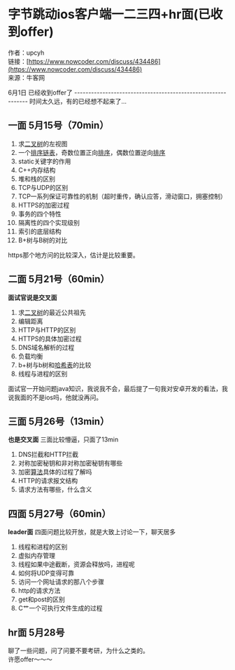 # 字节跳动ios客户端一二三四+hr面\(已收到offer\)

作者：upcyh  
链接：[https://www.nowcoder.com/discuss/434486](https://www.nowcoder.com/discuss/434486)  
来源：牛客网  
  
6月1日    已经收到offer了 ------------------------------------------------------------- 时间太久远，有的已经想不起来了...

##  **一面 5月15号（70min）**

1.  求[二叉树](/jump/super-jump/word?word=%E4%BA%8C%E5%8F%89%E6%A0%91)的左视图
2.  一个[排序](/jump/super-jump/word?word=%E6%8E%92%E5%BA%8F)[链表](/jump/super-jump/word?word=%E9%93%BE%E8%A1%A8)，奇数位置正向[排序](/jump/super-jump/word?word=%E6%8E%92%E5%BA%8F)，偶数位置逆向[排序](/jump/super-jump/word?word=%E6%8E%92%E5%BA%8F)
3.  static关键字的作用
4.  C++内存结构
5.  堆和栈的区别
6.  TCP与UDP的区别
7.  TCP一系列保证可靠性的机制（超时重传，确认应答，滑动窗口，拥塞控制）
8.  HTTPS的加密过程
9.  事务的四个特性
10.  隔离性的四个实现级别
11.  索引的底层结构
12.  B+树与B树的对比

 https那个地方问的比较深入，估计是比较重要。

##  **二面 5月21号（60min）**

 **面试官说是交叉面**

1.  求[二叉树](/jump/super-jump/word?word=%E4%BA%8C%E5%8F%89%E6%A0%91)的最近公共祖先
2.  编辑距离
3.  HTTP与HTTP的区别
4.  HTTPS的具体加密过程
5.  DNS域名解析的过程
6.  负载均衡
7.  b+树与b树和[哈希表](/jump/super-jump/word?word=%E5%93%88%E5%B8%8C%E8%A1%A8)的比较
8.  线程与进程的区别

 面试官一开始问题java知识，我说我不会，最后提了一句我对安卓开发的看法，我说我面的不是ios吗，他就没再问。

##  **三面 5月26号（13min）**

 **也是交叉面** 三面比较懵逼，只面了13min

1.  DNS拦截和HTTP拦截
2.  对称加密秘钥和非对称加密秘钥有哪些
3.  加密[算法](/jump/super-jump/word?word=%E7%AE%97%E6%B3%95)具体的过程了解吗
4.  HTTP的请求报文结构
5.  请求方法有哪些，什么含义

##  **四面 5月27号（60min）**

 **leader面** 四面问题比较开放，就是大致上讨论一下，聊天居多

1.  线程和进程的区别
2.  虚拟内存管理
3.  线程如果中途截断，资源会释放吗，进程呢
4.  如何将UDP变得可靠
5.  访问一个网址请求的那八个步骤
6.  http的请求方法
7.  get和post的区别
8.  C艹一个可执行文件生成的过程

##  **hr面 5月28号**

 聊了一些问题，问了问要不要考研，为什么之类的。  
 许愿offer～～～

